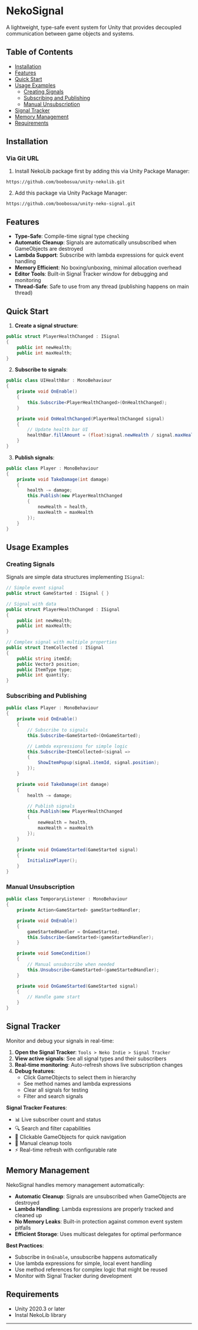 # NekoSignal

A lightweight, type-safe event system for Unity that provides decoupled communication between game objects and systems.

## Table of Contents

- [Installation](#installation)
- [Features](#features)
- [Quick Start](#quick-start)
- [Usage Examples](#usage-examples)
  - [Creating Signals](#creating-signals)
  - [Subscribing and Publishing](#subscribing-and-publishing)
  - [Manual Unsubscription](#manual-unsubscription)
- [Signal Tracker](#signal-tracker)
- [Memory Management](#memory-management)
- [Requirements](#requirements)

## Installation

### Via Git URL

1. Install NekoLib package first by adding this via Unity Package Manager:

```
https://github.com/boobosua/unity-nekolib.git
```

2. Add this package via Unity Package Manager:

```
https://github.com/boobosua/unity-neko-signal.git
```

## Features

- **Type-Safe**: Compile-time signal type checking
- **Automatic Cleanup**: Signals are automatically unsubscribed when GameObjects are destroyed
- **Lambda Support**: Subscribe with lambda expressions for quick event handling
- **Memory Efficient**: No boxing/unboxing, minimal allocation overhead
- **Editor Tools**: Built-in Signal Tracker window for debugging and monitoring
- **Thread-Safe**: Safe to use from any thread (publishing happens on main thread)

## Quick Start

1. **Create a signal structure**:

```csharp
public struct PlayerHealthChanged : ISignal
{
    public int newHealth;
    public int maxHealth;
}
```

2. **Subscribe to signals**:

```csharp
public class UIHealthBar : MonoBehaviour
{
    private void OnEnable()
    {
        this.Subscribe<PlayerHealthChanged>(OnHealthChanged);
    }

    private void OnHealthChanged(PlayerHealthChanged signal)
    {
        // Update health bar UI
        healthBar.fillAmount = (float)signal.newHealth / signal.maxHealth;
    }
}
```

3. **Publish signals**:

```csharp
public class Player : MonoBehaviour
{
    private void TakeDamage(int damage)
    {
        health -= damage;
        this.Publish(new PlayerHealthChanged
        {
            newHealth = health,
            maxHealth = maxHealth
        });
    }
}
```

## Usage Examples

### Creating Signals

Signals are simple data structures implementing `ISignal`:

```csharp
// Simple event signal
public struct GameStarted : ISignal { }

// Signal with data
public struct PlayerHealthChanged : ISignal
{
    public int newHealth;
    public int maxHealth;
}

// Complex signal with multiple properties
public struct ItemCollected : ISignal
{
    public string itemId;
    public Vector3 position;
    public ItemType type;
    public int quantity;
}
```

### Subscribing and Publishing

```csharp
public class Player : MonoBehaviour
{
    private void OnEnable()
    {
        // Subscribe to signals
        this.Subscribe<GameStarted>(OnGameStarted);

        // Lambda expressions for simple logic
        this.Subscribe<ItemCollected>(signal =>
        {
            ShowItemPopup(signal.itemId, signal.position);
        });
    }

    private void TakeDamage(int damage)
    {
        health -= damage;

        // Publish signals
        this.Publish(new PlayerHealthChanged
        {
            newHealth = health,
            maxHealth = maxHealth
        });
    }

    private void OnGameStarted(GameStarted signal)
    {
        InitializePlayer();
    }
}
```

### Manual Unsubscription

```csharp
public class TemporaryListener : MonoBehaviour
{
    private Action<GameStarted> gameStartedHandler;

    private void OnEnable()
    {
        gameStartedHandler = OnGameStarted;
        this.Subscribe<GameStarted>(gameStartedHandler);
    }

    private void SomeCondition()
    {
        // Manual unsubscribe when needed
        this.Unsubscribe<GameStarted>(gameStartedHandler);
    }

    private void OnGameStarted(GameStarted signal)
    {
        // Handle game start
    }
}
```

## Signal Tracker

Monitor and debug your signals in real-time:

1. **Open the Signal Tracker**: `Tools > Neko Indie > Signal Tracker`
2. **View active signals**: See all signal types and their subscribers
3. **Real-time monitoring**: Auto-refresh shows live subscription changes
4. **Debug features**:
   - Click GameObjects to select them in hierarchy
   - See method names and lambda expressions
   - Clear all signals for testing
   - Filter and search signals

**Signal Tracker Features**:

- 📊 Live subscriber count and status
- 🔍 Search and filter capabilities
- 🎯 Clickable GameObjects for quick navigation
- 🧹 Manual cleanup tools
- ⚡ Real-time refresh with configurable rate

## Memory Management

NekoSignal handles memory management automatically:

- **Automatic Cleanup**: Signals are unsubscribed when GameObjects are destroyed
- **Lambda Handling**: Lambda expressions are properly tracked and cleaned up
- **No Memory Leaks**: Built-in protection against common event system pitfalls
- **Efficient Storage**: Uses multicast delegates for optimal performance

**Best Practices**:

- Subscribe in `OnEnable`, unsubscribe happens automatically
- Use lambda expressions for simple, local event handling
- Use method references for complex logic that might be reused
- Monitor with Signal Tracker during development

## Requirements

- Unity 2020.3 or later
- Instal NekoLib library

---
